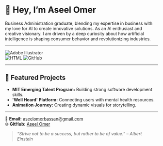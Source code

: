 # <span class="wave-hand">👋</span> Hey, I’m Aseel Omer

Business Administration graduate, blending my expertise in business with my love for AI to create innovative solutions. As an AI enthusiast and creative visionary. I am driven by a deep curiosity about how artificial intelligence is shaping consumer behavior and revolutionizing industries.

---
![Adobe Illustrator](https://img.shields.io/badge/Adobe%20Illustrator-FF9A00?style=for-the-badge&logo=adobeillustrator&logoColor=white)  
![HTML](https://img.shields.io/badge/HTML-E34F26?style=for-the-badge&logo=html5&logoColor=white)
![GitHub](https://img.shields.io/badge/GitHub-181717?style=for-the-badge&logo=github&logoColor=white)

---

## 🌟 **Featured Projects**  

- **MIT Emerging Talent Program:** Building strong software development skills.
- **'Well Heard' Platform:** Connecting users with mental health resources.  
- **Animation Journey:** Creating dynamic visuals for storytelling.  

---

📧 **Email:** [aseelomerbassan@gmail.com](mailto:aseelomerbassan@gmail.com)  
🌐 **GitHub:** [Aseel Omer](<https://github.com/aseelomer>)
> _“Strive not to be a success, but rather to be of value.” – Albert Einstein_
